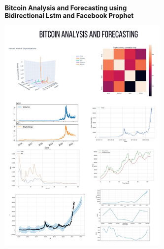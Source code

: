 <h2>Bitcoin Analysis and Forecasting using Bidirectional Lstm and Facebook Prophet</h2>
<img src="https://raw.githubusercontent.com/AdarshKandwal/StatusNeoProject1/main/Bitcoin%20Analysis%20and%20Forecasting/Bitcoin%20Analysis%20and%20Forecasting.jpg">
